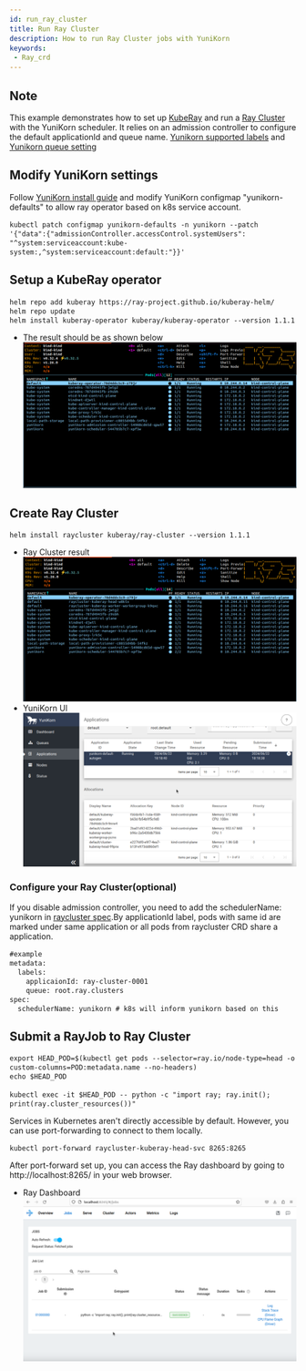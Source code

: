 ```yaml
---
id: run_ray_cluster
title: Run Ray Cluster
description: How to run Ray Cluster jobs with YuniKorn
keywords:
 - Ray_crd
---
```


<!--
Licensed to the Apache Software Foundation (ASF) under one
or more contributor license agreements.  See the NOTICE file
distributed with this work for additional information
regarding copyright ownership.  The ASF licenses this file
to you under the Apache License, Version 2.0 (the
"License"); you may not use this file except in compliance
with the License.  You may obtain a copy of the License at

  http://www.apache.org/licenses/LICENSE-2.0

Unless required by applicable law or agreed to in writing,
software distributed under the License is distributed on an
"AS IS" BASIS, WITHOUT WARRANTIES OR CONDITIONS OF ANY
KIND, either express or implied.  See the License for the
specific language governing permissions and limitations
under the License.
-->

## Note
This example demonstrates how to set up [KubeRay](https://docs.ray.io/en/master/cluster/kubernetes/getting-started.html) and run a [Ray Cluster](https://docs.ray.io/en/master/cluster/kubernetes/getting-started/raycluster-quick-start.html) with the YuniKorn scheduler. It relies on an admission controller to configure the default applicationId and queue name.
[Yunikorn supported labels](https://yunikorn.apache.org/docs/user_guide/labels_and_annotations_in_yunikorn) and [Yunikorn queue setting](https://yunikorn.apache.org/docs/user_guide/queue_config)

## Modify YuniKorn settings
Follow [YuniKorn install guide](https://yunikorn.apache.org/docs/) and modify YuniKorn configmap "yunikorn-defaults" to allow ray operator based on k8s service account.
```
kubectl patch configmap yunikorn-defaults -n yunikorn --patch '{"data":{"admissionController.accessControl.systemUsers": "^system:serviceaccount:kube-system:,^system:serviceaccount:default:"}}' 
```

## Setup a KubeRay operator
```
helm repo add kuberay https://ray-project.github.io/kuberay-helm/
helm repo update
helm install kuberay-operator kuberay/kuberay-operator --version 1.1.1
```
- The result should be as shown below
![ray_cluster_operator](../../assets/ray_cluster_operator.png)

## Create Ray Cluster 
```
helm install raycluster kuberay/ray-cluster --version 1.1.1
```
- Ray Cluster result
  ![ray_cluster_cluster](../../assets/ray_cluster_cluster.png)
- YuniKorn UI
  ![ray_cluster_on_ui](../../assets/ray_cluster_on_ui.png)
### Configure your Ray Cluster(optional)
If you disable admission controller, you need to add the schedulerName: yunikorn in [raycluster spec](https://github.com/ray-project/kuberay/blob/master/helm-chart/ray-cluster/templates/raycluster-cluster.yaml#L40).By applicationId label, pods with same id are marked under same application or all pods from raycluster CRD share a application.
```
#example
metadata:
  labels:
    applicaionId: ray-cluster-0001
    queue: root.ray.clusters
spec:
  schedulerName: yunikorn # k8s will inform yunikorn based on this
```


## Submit a RayJob to Ray Cluster
```
export HEAD_POD=$(kubectl get pods --selector=ray.io/node-type=head -o custom-columns=POD:metadata.name --no-headers)
echo $HEAD_POD

kubectl exec -it $HEAD_POD -- python -c "import ray; ray.init(); print(ray.cluster_resources())"
```

Services in Kubernetes aren't directly accessible by default. However, you can use port-forwarding to connect to them locally.
```
kubectl port-forward raycluster-kuberay-head-svc 8265:8265
```
After port-forward set up, you can access the Ray dashboard by going to http://localhost:8265/ in your web browser.

- Ray Dashboard
  ![ray_cluster_ray_dashborad](../../assets/ray_cluster_ray_dashborad.png)

